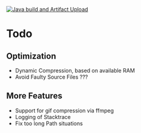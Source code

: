 [![Java build and Artifact Upload](https://github.com/Hempflingclub/cbzCompress/actions/workflows/gradle.yml/badge.svg)](https://github.com/Hempflingclub/cbzCompress/actions/workflows/gradle.yml)
# Todo
## Optimization
* Dynamic Compression, based on available RAM
* Avoid Faulty Source Files ???
## More Features
* Support for gif compression via ffmpeg
* Logging of Stacktrace
* Fix too long Path situations